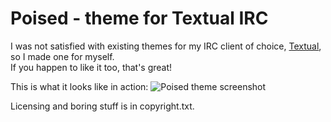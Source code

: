 # Poised - theme for Textual IRC

I was not satisfied with existing themes for my IRC client of choice, [Textual][1], so I made one for myself.  
If you happen to like it too, that's great!

This is what it looks like in action:
![Poised theme screenshot](http://f.cl.ly/items/1O1J0X1x2n111k181U2n/Schermata%2009-2455816%20alle%2013.48.53.png)

Licensing and boring stuff is in copyright.txt.

[1]: https://github.com/Codeux/Textual "Textual IRC"
